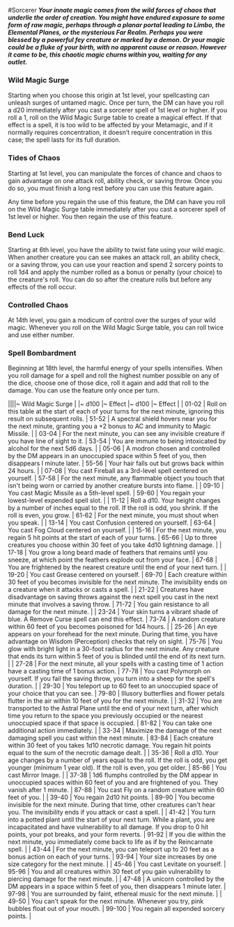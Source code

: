 #Sorcerer
***Your innate magic comes from the wild forces of chaos that underlie the order of creation. You might have endured exposure to some form of raw magic, perhaps through a planar portal leading to Limbo, the Elemental Planes, or the mysterious Far Realm. Perhaps you were blessed by a powerful fey creature or marked by a demon. Or your magic could be a fluke of your birth, with no apparent cause or reason. However it came to be, this chaotic magic churns within you, waiting for any outlet.***

### Wild Magic Surge
Starting when you choose this origin at 1st level, your spellcasting can unleash surges of untamed magic. Once per turn, the DM can have you roll a d20 immediately after you cast a sorcerer spell of 1st level or higher. If you roll a 1, roll on the Wild Magic Surge table to create a magical effect. If that effect is a spell, it is too wild to be affected by your Metamagic, and if it normally requires concentration, it doesn’t require concentration in this case; the spell lasts for its full duration.

### Tides of Chaos
Starting at 1st level, you can manipulate the forces of chance and chaos to gain advantage on one attack roll, ability check, or saving throw. Once you do so, you must finish a long rest before you can use this feature again.

Any time before you regain the use of this feature, the DM can have you roll on the Wild Magic Surge table immediately after you cast a sorcerer spell of 1st level or higher. You then regain the use of this feature.

### Bend Luck
Starting at 6th level, you have the ability to twist fate using your wild magic. When another creature you can see makes an attack roll, an ability check, or a saving throw, you can use your reaction and spend 2 sorcery points to roll 1d4 and apply the number rolled as a bonus or penalty (your choice) to the creature's roll. You can do so after the creature rolls but before any effects of the roll occur.

### Controlled Chaos
At 14th level, you gain a modicum of control over the surges of your wild magic. Whenever you roll on the Wild Magic Surge table, you can roll twice and use either number.

### Spell Bombardment
Beginning at 18th level, the harmful energy of your spells intensifies. When you roll damage for a spell and roll the highest number possible on any of the dice, choose one of those dice, roll it again and add that roll to the damage. You can use the feature only once per turn.

||||~ Wild Magic Surge |
|~ d100 |~ Effect |~ d100 |~ Effect |
| 01-02 | Roll on this table at the start of each of your turns for the next minute, ignoring this result on subsequent rolls. | 51-52 | A spectral shield hovers near you for the next minute, granting you a +2 bonus to AC and immunity to Magic Missile. |
| 03-04 | For the next minute, you can see any invisible creature if you have line of sight to it. | 53-54 | You are immune to being intoxicated by alcohol for the next 5d6 days. |
| 05-06 | A modron chosen and controlled by the DM appears in an unoccupied space within 5 feet of you, then disappears I minute later. | 55-56 | Your hair falls out but grows back within 24 hours. |
| 07-08 | You cast Fireball as a 3rd-level spell centered on yourself. | 57-58 | For the next minute, any flammable object you touch that isn't being worn or carried by another creature bursts into flame. |
| 09-10 | You cast Magic Missile as a 5th-level spell. | 59-60 | You regain your lowest-level expended spell slot. |
| 11-12 | Roll a d10. Your height changes by a number of inches equal to the roll. If the roll is odd, you shrink. If the roll is even, you grow. | 61-62 | For the next minute, you must shout when you speak. |
| 13-14 | You cast Confusion centered on yourself. | 63-64 | You cast Fog Cloud centered on yourself. |
| 15-16 | For the next minute, you regain 5 hit points at the start of each of your turns. | 65-66 | Up to three creatures you choose within 30 feet of you take 4d10 lightning damage. |
| 17-18 | You grow a long beard made of feathers that remains until you sneeze, at which point the feathers explode out from your face. | 67-68 | You are frightened by the nearest creature until the end of your next turn. |
| 19-20 | You cast Grease centered on yourself. | 69-70 | Each creature within 30 feet of you becomes invisible for the next minute. The invisibility ends on a creature when it attacks or casts a spell. |
| 21-22 | Creatures have disadvantage on saving throws against the next spell you cast in the next minute that involves a saving throw. | 71-72 | You gain resistance to all damage for the next minute. |
| 23-24 | Your skin turns a vibrant shade of blue. A Remove Curse spell can end this effect. | 73-74 | A random creature within 60 feet of you becomes poisoned for 1d4 hours. |
| 25-26 | An eye appears on your forehead for the next minute. During that time, you have advantage on Wisdom (Perception) checks that rely on sight. | 75-76 | You glow with bright light in a 30-foot radius for the next minute. Any creature that ends its turn within 5 feet of you is blinded until the end of its next turn. |
| 27-28 | For the next minute, all your spells with a casting time of 1 action have a casting time of 1 bonus action. | 77-78 | You cast Polymorph on yourself. If you fail the saving throw, you turn into a sheep for the spell's duration. |
| 29-30 | You teleport up to 60 feet to an unoccupied space of your choice that you can see. | 79-80 | Illusory butterflies and flower petals flutter in the air within 10 feet of you for the next minute. |
| 31-32 | You are transported to the Astral Plane until the end of your next turn, after which time you return to the space you previously occupied or the nearest unoccupied space if that space is occupied. | 81-82 | You can take one additional action immediately. |
| 33-34 | Maximize the damage of the next damaging spell you cast within the next minute. | 83-84 | Each creature within 30 feet of you takes 1d10 necrotic damage. You regain hit points equal to the sum of the necrotic damage dealt. |
| 35-36 | Roll a d10. Your age changes by a number of years equal to the roll. If the roll is odd, you get younger (minimum 1 year old). If the roll is even, you get older. | 85-86 | You cast Mirror Image. |
| 37-38 | 1d6 flumphs controlled by the DM appear in unoccupied spaces within 60 feet of you and are frightened of you. They vanish after 1 minute. | 87-88 | You cast Fly on a random creature within 60 feet of you. |
| 39-40 | You regain 2d10 hit points. | 89-90 | You become invisible for the next minute. During that time, other creatures can't hear you. The invisibility ends if you attack or cast a spell. |
| 41-42 | You turn into a potted plant until the start of your next turn. While a plant, you are incapacitated and have vulnerability to all damage. If you drop to 0 hit points, your pot breaks, and your form reverts. | 91-92 | If you die within the next minute, you immediately come back to life as if by the Reincarnate spell. |
| 43-44 | For the next minute, you can teleport up to 20 feet as a bonus action on each of your turns. | 93-94 | Your size increases by one size category for the next minute. |
| 45-46 | You cast Levitate on yourself. | 95-96 | You and all creatures within 30 feet of you gain vulnerability to piercing damage for the next minute. |
| 47-48 | A unicorn controlled by the DM appears in a space within 5 feet of you, then disappears 1 minute later. | 97-98 | You are surrounded by faint, ethereal music for the next minute. |
| 49-50 | You can't speak for the next minute. Whenever you try, pink bubbles float out of your mouth. | 99-100 | You regain all expended sorcery points. |